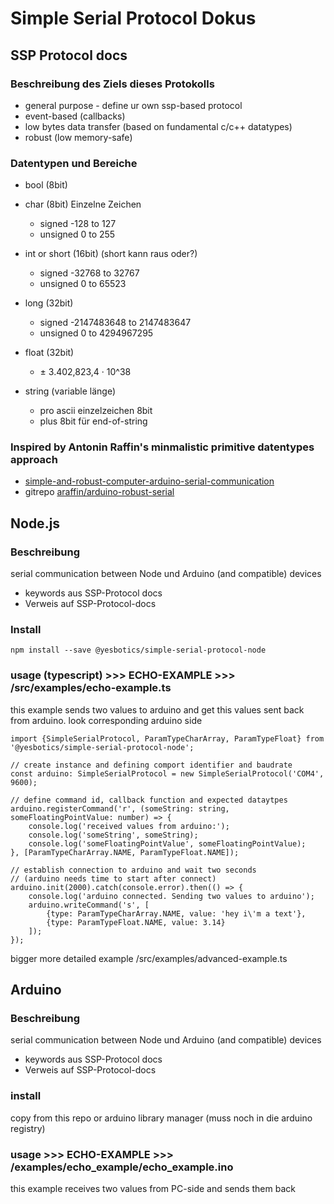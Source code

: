# Simple Serial Protocol Dokus

## SSP Protocol docs

### Beschreibung des Ziels dieses Protokolls
* general purpose - define ur own ssp-based protocol
* event-based (callbacks)
* low bytes data transfer (based on fundamental c/c++ datatypes)
* robust (low memory-safe)

### Datentypen und Bereiche

* bool (8bit)

* char (8bit) Einzelne Zeichen
    * signed -128 to 127
    * unsigned 0 to 255

* int or short (16bit) (short kann raus oder?)
    * signed -32768 to 32767
    * unsigned 0 to 65523 

* long (32bit)
    * signed -2147483648 to 2147483647
    * unsigned 0 to 4294967295
    
* float (32bit)
    * ± 3.402,823,4 · 10^38

* string (variable länge)
    * pro ascii einzelzeichen 8bit
    * plus 8bit für end-of-string

### Inspired by Antonin Raffin's minmalistic primitive datentypes approach
* [simple-and-robust-computer-arduino-serial-communication](https://medium.com/@araffin/simple-and-robust-computer-arduino-serial-communication-f91b95596788)
* gitrepo [araffin/arduino-robust-serial](https://github.com/araffin/arduino-robust-serial)


## Node.js

### Beschreibung
serial communication between Node und Arduino (and compatible) devices
* keywords aus SSP-Protocol docs
* Verweis auf SSP-Protocol-docs

### Install
`npm install --save @yesbotics/simple-serial-protocol-node`
 
### usage (typescript) >>> ECHO-EXAMPLE >>> <lib root>/src/examples/echo-example.ts
this example sends two values to arduino and get this values sent back from arduino. look corresponding arduino side
```
import {SimpleSerialProtocol, ParamTypeCharArray, ParamTypeFloat} from '@yesbotics/simple-serial-protocol-node';

// create instance and defining comport identifier and baudrate
const arduino: SimpleSerialProtocol = new SimpleSerialProtocol('COM4', 9600);

// define command id, callback function and expected dataytpes
arduino.registerCommand('r', (someString: string, someFloatingPointValue: number) => {
    console.log('received values from arduino:');
    console.log('someString', someString);
    console.log('someFloatingPointValue', someFloatingPointValue);
}, [ParamTypeCharArray.NAME, ParamTypeFloat.NAME]);

// establish connection to arduino and wait two seconds
// (arduino needs time to start after connect)
arduino.init(2000).catch(console.error).then(() => {
    console.log('arduino connected. Sending two values to arduino');
    arduino.writeCommand('s', [
        {type: ParamTypeCharArray.NAME, value: 'hey i\'m a text'},
        {type: ParamTypeFloat.NAME, value: 3.14}
    ]);
});

```
bigger more detailed example <lib root>/src/examples/advanced-example.ts

## Arduino

### Beschreibung
serial communication between Node und Arduino (and compatible) devices
* keywords aus SSP-Protocol docs
* Verweis auf SSP-Protocol-docs

### install
copy from this repo or arduino library manager (muss noch in die arduino registry)

### usage  >>> ECHO-EXAMPLE >>> <lib root>/examples/echo_example/echo_example.ino
this example receives two values from PC-side and sends them back



